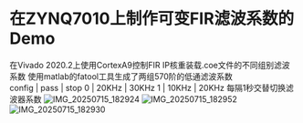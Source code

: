 # 在ZYNQ7010上制作可变FIR滤波系数的Demo
在Vivado 2020.2上使用CortexA9控制FIR IP核重装载.coe文件的不同组别滤波系数
使用matlab的fatool工具生成了两组570阶的低通滤波系数              
config  |  pass  |  stop 
   0    |  20KHz |  30KHz
   1    |  10KHz |  20KHz
每隔1秒交替切换滤波器系数
![IMG_20250715_182924](https://github.com/user-attachments/assets/760bd6cf-38c9-4817-9487-37614ce5c721)
![IMG_20250715_182952](https://github.com/user-attachments/assets/8a537447-5890-46b9-a22c-f084ac25b762)
![IMG_20250715_182930](https://github.com/user-attachments/assets/2f32f5c1-2cea-4ef0-b4eb-b52fa1fce40c)

